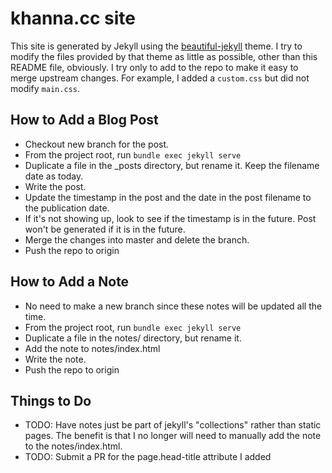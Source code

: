 # khanna.cc site

This site is generated by Jekyll using the [beautiful-jekyll](https://github.com/daattali/beautiful-jekyll) theme.
I try to modify the files provided by that theme as little as possible, other than this README file, obviously.
I try only to add to the repo to make it easy to merge upstream changes. For example, I added a `custom.css` but did not modify `main.css`.

## How to Add a Blog Post
- Checkout new branch for the post. 
- From the project root, run `bundle exec jekyll serve`
- Duplicate a file in the _posts directory, but rename it. Keep the filename date as today.
- Write the post.
- Update the timestamp in the post and the date in the post filename to the publication date.
- If it's not showing up, look to see if the timestamp is in the future. Post won't be generated if it is in the future.
- Merge the changes into master and delete the branch.
- Push the repo to origin

## How to Add a Note
- No need to make a new branch since these notes will be updated all the time.
- From the project root, run `bundle exec jekyll serve`
- Duplicate a file in the notes/ directory, but rename it.
- Add the note to notes/index.html
- Write the note.
- Push the repo to origin

## Things to Do
- TODO: Have notes just be part of jekyll's "collections" rather than static pages. The benefit is that I no longer will need to manually add the note to the notes/index.html.
- TODO: Submit a PR for the page.head-title attribute I added